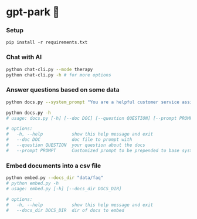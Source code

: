 # gpt-park 📎

### Setup
`pip install -r requirements.txt`

### Chat with AI
```bash
python chat-cli.py --mode therapy
python chat-cli.py -h # for more options
```

### Answer questions based on some data
```bash
python docs.py --system_prompt "You are a helpful customer service assistant AI." --doc "docs/faq.md" --question "How can i contact a human?"

python docs.py -h
# usage: docs.py [-h] [--doc DOC] [--question QUESTION] [--prompt PROMPT]

# options:
#   -h, --help           show this help message and exit
#   --doc DOC            doc file to prompt with
#   --question QUESTION  your question about the docs
#   --prompt PROMPT      Customized prompt to be prepended to base system prompt (optional)
```

### Embed documents into a csv file
```bash
python embed.py --docs_dir "data/faq"
# python embed.py -h
# usage: embed.py [-h] [--docs_dir DOCS_DIR]

# options:
#   -h, --help           show this help message and exit
#   --docs_dir DOCS_DIR  dir of docs to embed
```
